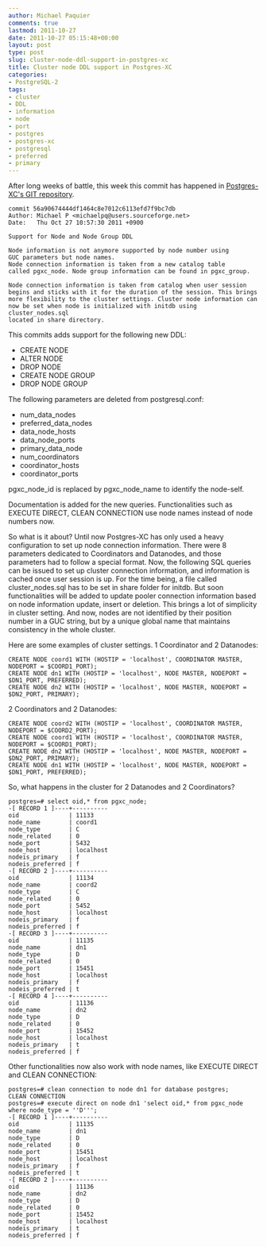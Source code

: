 ```yaml
---
author: Michael Paquier
comments: true
lastmod: 2011-10-27
date: 2011-10-27 05:15:48+00:00
layout: post
type: post
slug: cluster-node-ddl-support-in-postgres-xc
title: Cluster node DDL support in Postgres-XC
categories:
- PostgreSQL-2
tags:
- cluster
- DDL
- information
- node
- port
- postgres
- postgres-xc
- postgresql
- preferred
- primary
---
```


After long weeks of battle, this week this commit has happened in [Postgres-XC's GIT repository](https://github.com/postgres-xc/postgres-xc).

    commit 56a90674444df1464c8e7012c6113efd7f9bc7db
    Author: Michael P <michaelpq@users.sourceforge.net>
    Date:   Thu Oct 27 10:57:30 2011 +0900

    Support for Node and Node Group DDL

    Node information is not anymore supported by node number using
    GUC parameters but node names.
    Node connection information is taken from a new catalog table
    called pgxc_node. Node group information can be found in pgxc_group.

    Node connection information is taken from catalog when user session
    begins and sticks with it for the duration of the session. This brings
    more flexibility to the cluster settings. Cluster node information can
    now be set when node is initialized with initdb using cluster_nodes.sql
    located in share directory.

This commits adds support for the following new DDL:

  * CREATE NODE
  * ALTER NODE
  * DROP NODE
  * CREATE NODE GROUP
  * DROP NODE GROUP

The following parameters are deleted from postgresql.conf:

  * num\_data\_nodes
  * preferred\_data\_nodes
  * data\_node\_hosts
  * data_node_ports
  * primary\_data\_node
  * num\_coordinators
  * coordinator\_hosts
  * coordinator\_ports

pgxc\_node\_id is replaced by pgxc\_node\_name to identify the node-self.

Documentation is added for the new queries. Functionalities such as
EXECUTE DIRECT, CLEAN CONNECTION use node names instead of node numbers now.

So what is it about? Until now Postgres-XC has only used a heavy configuration to set up node connection information. There were 8 parameters dedicated to Coordinators and Datanodes, and those parameters had to follow a special format.
Now, the following SQL queries can be issued to set up cluster connection information, and information is cached once user session is up.
For the time being, a file called cluster\_nodes.sql has to be set in share folder for initdb. But soon functionalities will be added to update pooler connection information based on node information update, insert or deletion.
This brings a lot of simplicity in cluster setting. And now, nodes are not identified by their position number in a GUC string, but by a unique global name that maintains consistency in the whole cluster.

Here are some examples of cluster settings.
1 Coordinator and 2 Datanodes:

    CREATE NODE coord1 WITH (HOSTIP = 'localhost', COORDINATOR MASTER, NODEPORT = $COORD1_PORT);
    CREATE NODE dn1 WITH (HOSTIP = 'localhost', NODE MASTER, NODEPORT = $DN1_PORT, PREFERRED);
    CREATE NODE dn2 WITH (HOSTIP = 'localhost', NODE MASTER, NODEPORT = $DN2_PORT, PRIMARY);

2 Coordinators and 2 Datanodes:

    CREATE NODE coord2 WITH (HOSTIP = 'localhost', COORDINATOR MASTER, NODEPORT = $COORD2_PORT);
    CREATE NODE coord1 WITH (HOSTIP = 'localhost', COORDINATOR MASTER, NODEPORT = $COORD1_PORT);
    CREATE NODE dn2 WITH (HOSTIP = 'localhost', NODE MASTER, NODEPORT = $DN2_PORT, PRIMARY);
    CREATE NODE dn1 WITH (HOSTIP = 'localhost', NODE MASTER, NODEPORT = $DN1_PORT, PREFERRED);

So, what happens in the cluster for 2 Datanodes and 2 Coordinators?

    postgres=# select oid,* from pgxc_node;
    -[ RECORD 1 ]----+----------
    oid              | 11133
    node_name        | coord1
    node_type        | C
    node_related     | 0
    node_port        | 5432
    node_host        | localhost
    nodeis_primary   | f
    nodeis_preferred | f
    -[ RECORD 2 ]----+----------
    oid              | 11134
    node_name        | coord2
    node_type        | C
    node_related     | 0
    node_port        | 5452
    node_host        | localhost
    nodeis_primary   | f
    nodeis_preferred | f
    -[ RECORD 3 ]----+----------
    oid              | 11135
    node_name        | dn1
    node_type        | D
    node_related     | 0
    node_port        | 15451
    node_host        | localhost
    nodeis_primary   | f
    nodeis_preferred | t
    -[ RECORD 4 ]----+----------
    oid              | 11136
    node_name        | dn2
    node_type        | D
    node_related     | 0
    node_port        | 15452
    node_host        | localhost
    nodeis_primary   | t
    nodeis_preferred | f

Other functionalities now also work with node names, like EXECUTE DIRECT and CLEAN CONNECTION:

    postgres=# clean connection to node dn1 for database postgres;
    CLEAN CONNECTION
    postgres=# execute direct on node dn1 'select oid,* from pgxc_node where node_type = ''D''';
    -[ RECORD 1 ]----+----------
    oid              | 11135
    node_name        | dn1
    node_type        | D
    node_related     | 0
    node_port        | 15451
    node_host        | localhost
    nodeis_primary   | f
    nodeis_preferred | t
    -[ RECORD 2 ]----+----------
    oid              | 11136
    node_name        | dn2
    node_type        | D
    node_related     | 0
    node_port        | 15452
    node_host        | localhost
    nodeis_primary   | t
    nodeis_preferred | f
